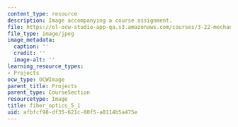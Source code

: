 ```yaml
---
content_type: resource
description: Image accompanying a course assignment.
file: https://ol-ocw-studio-app-qa.s3.amazonaws.com/courses/3-22-mechanical-behavior-of-materials-spring-2008/afbfcf98df35621c80f5a8114b5a475e_fiber_optics_5_1.jpg
file_type: image/jpeg
image_metadata:
  caption: ''
  credit: ''
  image-alt: ''
learning_resource_types:
- Projects
ocw_type: OCWImage
parent_title: Projects
parent_type: CourseSection
resourcetype: Image
title: fiber_optics_5_1
uid: afbfcf98-df35-621c-80f5-a8114b5a475e
---
```

